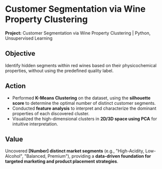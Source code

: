 # Customer Segmentation via Wine Property Clustering

**Project:** Customer Segmentation via Wine Property Clustering | Python, Unsupervised Learning

## Objective
Identify hidden segments within red wines based on their physicochemical properties, without using the predefined quality label.

## Action
- Performed **K-Means Clustering** on the dataset, using the **silhouette score** to determine the optimal number of distinct customer segments.  
- Conducted **feature analysis** to interpret and characterize the dominant properties of each discovered cluster.  
- Visualized the high-dimensional clusters in **2D/3D space using PCA** for intuitive interpretation.

## Value
Uncovered **[Number] distinct market segments** (e.g., "High-Acidity, Low-Alcohol", "Balanced, Premium"), providing a **data-driven foundation for targeted marketing and product placement strategies**.
